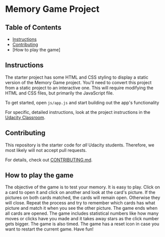 # Memory Game Project

## Table of Contents

* [Instructions](#instructions)
* [Contributing](#contributing)
* [How to play the game]

## Instructions

The starter project has some HTML and CSS styling to display a static version of the Memory Game project. You'll need to convert this project from a static project to an interactive one. This will require modifying the HTML and CSS files, but primarily the JavaScript file.

To get started, open `js/app.js` and start building out the app's functionality

For specific, detailed instructions, look at the project instructions in the [Udacity Classroom](https://classroom.udacity.com/me).

## Contributing

This repository is the starter code for _all_ Udacity students. Therefore, we most likely will not accept pull requests.

For details, check out [CONTRIBUTING.md](CONTRIBUTING.md).

## How to play the game

The objective of the game is to test your memory. It is easy to play. Click on a card to open it and click on another and look at the card's picture. If the pictures on both cards matched, the cards will remain open. Otherwise they will close. Repeat the process and try to remember which cards has what picture and match it when you see the other picture. The game ends when all cards are opened. The game includes statistical numbers like how many moves or clicks have you made and it takes away stars as the click number gets bigger. The game is also timed. The game has a reset icon in case you want to restart the current game.  Have fun!
